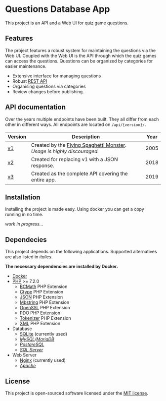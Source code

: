 # Questions Database App

This project is an API and a Web UI for quiz game questions.

## Features

The project features a robust system for maintaining the questions via the Web
UI. Coupled with the Web UI is the API through which the quiz games can access
the questions. Questions can be organized by categories for easier maintenance.

- Extensive interface for managing questions
- Robust [REST API](https://en.wikipedia.org/wiki/Representational_state_transfer)
- Organising questions via categories
- Review changes before publishing.

## API documentation

Over the years multiple endpoints have been built. They all differ from each
other in different ways. All endpoints are located on `/api/{version}/`.

| Version            | Description                                                             | Year |
|--------------------|-------------------------------------------------------------------------|------|
| [v1](./docs/v1.md) | Created by the [Flying Spaghetti Monster](https://en.wikipedia.org/wiki/Flying_Spaghetti_Monster). *Usage is highly discouraged.* | 2005 |
| [v2](./docs/v2.md) | Created for replacing v1 with a JSON response.                          | 2018 |
| [v3](./docs/v3.md) | Created as the complete API covering the entire app.                    | 2019 |

## Installation

Installing the project is made easy. Using docker you can get a copy running in
no time.

*work in progress...*

## Dependecies

This project depends on the following applications. Supported alternatives are
also listed in *italics*.

**The necessary dependencies are installed by Docker.**

- [Docker](https://www.docker.com/)
- [PHP](https://php.net/) >= 7.2.0
  - [BCMath](https://www.php.net/manual/en/book.bc.php) PHP Extension
  - [Ctype](https://www.php.net/manual/en/book.ctype.php) PHP Extension
  - [JSON](https://www.php.net/manual/en/book.json.php) PHP Extension
  - [Mbstring](https://www.php.net/manual/en/book.mbstring.php) PHP Extension
  - [OpenSSL](https://www.php.net/manual/en/book.openssl.php) PHP Extension
  - [PDO](https://www.php.net/manual/en/book.pdo.php) PHP Extension
  - [Tokenizer](https://www.php.net/manual/en/book.tokenizer.php) PHP Extension
  - [XML](https://www.php.net/manual/en/book.xml.php) PHP Extension
- Database
  - [SQLite](https://www.sqlite.org/index.html) (currently used)
  - *[MySQL](https://www.mysql.com/)/[MariaDB](https://mariadb.org/)*
  - *[PostgreSQL](https://www.postgresql.org/)*
  - *[SQL Server](https://www.microsoft.com/fi-fi/sql-server/sql-server-downloads)*
- Web Server
  - [Nginx](https://nginx.org/en/) (currently used)
  - *[Apache](https://httpd.apache.org/)* 

## License

This project is open-sourced software licensed under the
[MIT license](./LICENSE).

